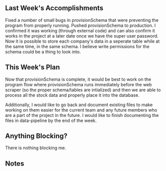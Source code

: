 ## Last Week's Accomplishments

Fixed a number of small bugs in provisionSchema that were preventing the program from properly running.
Pushed provisionSchema to production. I confirmed it was working (through external code) and can also confirm it works in the project at a later date once we have the super user password.
Now it is possible to store each company's data in a seperate table while at the same time, in the same schema. I believe write permissions for the schema could be a thing to look into.


## This Week's Plan

Now that provisionSchema is complete, it would be best to work on the program flow where provisionSchema runs immediately before the web scraper (so the proper schema/tables are intialized) and 
then we are able to process all the stock data and properly place it into the database.

Additionally, I would like to go back and document existing files to make working on them easier for the current team and any future members who are a part of the project in the future. I would like
to finish documenting the files in data-pipeline by the end of the week.

## Anything Blocking?

There is nothing blocking me.

## Notes

